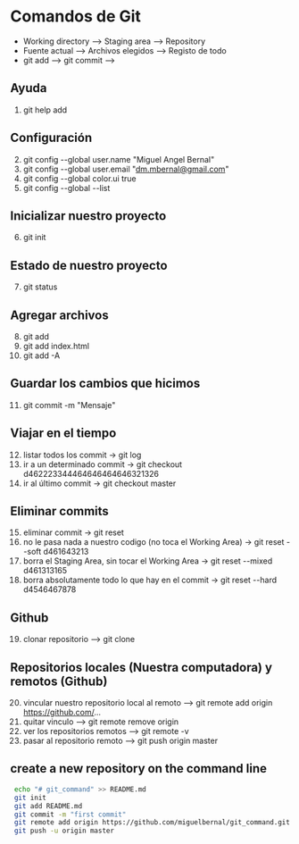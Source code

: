 # Comandos de Git
* Working directory --> Staging area --> Repository
* Fuente actual --> Archivos elegidos --> Registo de todo
* git add --> git commit -->                
## Ayuda
1. git help add
## Configuración
2. git config --global user.name "Miguel Angel Bernal"
3. git config --global user.email "dm.mbernal@gmail.com"
4. git config --global color.ui true
5. git config --global --list
## Inicializar nuestro proyecto
6. git init
## Estado de nuestro proyecto
7. git status
## Agregar archivos
8. git add
9. git add index.html
10. git add -A
## Guardar los cambios que hicimos
11. git commit -m "Mensaje"
## Viajar en el tiempo
12. listar todos los commit -> git log 
13. ir a un determinado commit -> git checkout d462223344464646464646321326
14. ir al último commit -> git checkout master
## Eliminar commits
15. eliminar commit -> git reset
16. no le pasa nada a nuestro codigo (no toca el Working Area) -> git reset --soft d461643213
17. borra el Staging Area, sin tocar el Working Area -> git reset --mixed d461313165
18. borra absolutamente todo lo que hay en el commit -> git reset --hard d4546467878
## Github
19. clonar repositorio --> git clone
## Repositorios locales (Nuestra computadora) y remotos (Github)
20. vincular nuestro repositorio local al remoto --> git remote add origin https://github.com/...
21. quitar vinculo --> git remote remove origin
22. ver los repositorios remotos --> git remote -v
23. pasar al repositorio remoto --> git push origin master
## create a new repository on the command line
   ```sh
    echo "# git_command" >> README.md
    git init
    git add README.md
    git commit -m "first commit"
    git remote add origin https://github.com/miguelbernal/git_command.git
    git push -u origin master
   ```
